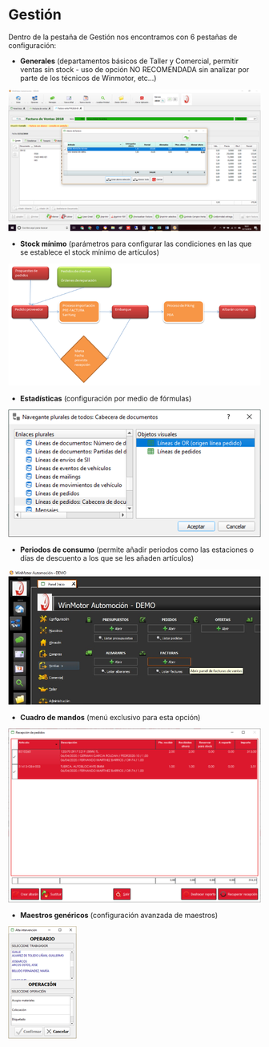 # Gestión

Dentro de la pestaña de Gestión nos encontramos con 6 pestañas de configuración:

* **Generales** \(departamentos básicos de Taller y Comercial, permitir ventas sin stock - uso de opción NO RECOMENDADA sin analizar por parte de los técnicos de Winmotor, etc...\)

![](../../../.gitbook/assets/image%20%2896%29.png)

* **Stock mínimo** \(parámetros para configurar las condiciones en las que se establece el stock mínimo de artículos\)

![](../../../.gitbook/assets/image%20%2854%29.png)

* **Estadísticas** \(configuración por medio de fórmulas\)

![](../../../.gitbook/assets/image%20%2823%29.png)

* **Periodos de consumo** \(permite añadir periodos como las estaciones o días de descuento a los que se les añaden artículos\)

![](../../../.gitbook/assets/image%20%28142%29.png)

* **Cuadro de mandos** \(menú exclusivo para esta opción\)

![](../../../.gitbook/assets/image%20%28388%29.png)

* **Maestros genéricos** \(configuración avanzada de maestros\)

![](../../../.gitbook/assets/image%20%28293%29.png)

